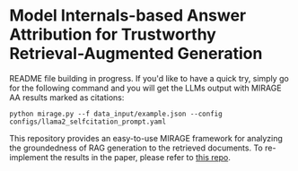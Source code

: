 # Model Internals-based Answer Attribution for Trustworthy Retrieval-Augmented Generation

README file building in progress.
If you'd like to have a quick try, simply go for the following command and you will get the LLMs output with MIRAGE AA results marked as citations:
```
python mirage.py --f data_input/example.json --config configs/llama2_selfcitation_prompt.yaml
```

This repository provides an easy-to-use MIRAGE framework for analyzing the groundedness of RAG generation to the retrieved documents. To re-implement the results in the paper, please refer to [this repo](github).
